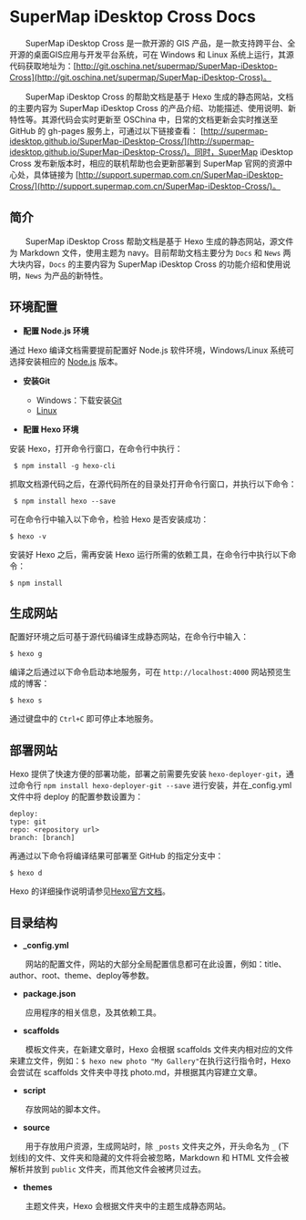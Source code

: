 # SuperMap iDesktop Cross Docs

　　SuperMap iDesktop Cross 是一款开源的 GIS 产品，是一款支持跨平台、全开源的桌面GIS应用与开发平台系统，可在 Windows 和 Linux 系统上运行，其源代码获取地址为：[http://git.oschina.net/supermap/SuperMap-iDesktop-Cross](http://git.oschina.net/supermap/SuperMap-iDesktop-Cross)。

　　SuperMap iDesktop Cross 的帮助文档是基于 Hexo 生成的静态网站，文档的主要内容为 SuperMap iDesktop Cross 的产品介绍、功能描述、使用说明、新特性等。其源代码会实时更新至 OSChina 中，日常的文档更新会实时推送至 GitHub 的 gh-pages 服务上，可通过以下链接查看： [http://supermap-idesktop.github.io/SuperMap-iDesktop-Cross/](http://supermap-idesktop.github.io/SuperMap-iDesktop-Cross/)。同时，SuperMap iDesktop Cross 发布新版本时，相应的联机帮助也会更新部署到 SuperMap 官网的资源中心处，具体链接为 [http://support.supermap.com.cn/SuperMap-iDesktop-Cross/](http://support.supermap.com.cn/SuperMap-iDesktop-Cross/)。

## 简介

　　SuperMap iDesktop Cross 帮助文档是基于 Hexo 生成的静态网站，源文件为 Markdown 文件，使用主题为 navy。目前帮助文档主要分为 `Docs` 和 `News` 两大块内容，`Docs` 的主要内容为 SuperMap iDesktop Cross 的功能介绍和使用说明，`News` 为产品的新特性。

## 环境配置

* **配置 Node.js 环境**

通过 Hexo 编译文档需要提前配置好 Node.js 软件环境，Windows/Linux 系统可选择安装相应的 [Node.js](https://nodejs.org/en/) 版本。


* **安装Git**

   - Windows：下载安装[Git](https://git-scm.com/downloads)
   - [Linux](https://git-scm.com/download/linux)


* **配置 Hexo 环境**

安装 Hexo，打开命令行窗口，在命令行中执行：

     $ npm install -g hexo-cli

抓取文档源代码之后，在源代码所在的目录处打开命令行窗口，并执行以下命令：

     $ npm install hexo --save

可在命令行中输入以下命令，检验 Hexo 是否安装成功：

    $ hexo -v

安装好 Hexo 之后，需再安装 Hexo 运行所需的依赖工具，在命令行中执行以下命令：

    $ npm install


## 生成网站

配置好环境之后可基于源代码编译生成静态网站，在命令行中输入：

    $ hexo g

编译之后通过以下命令启动本地服务，可在 `http://localhost:4000` 网站预览生成的博客：

    $ hexo s

通过键盘中的 `Ctrl+C` 即可停止本地服务。

## 部署网站

Hexo 提供了快速方便的部署功能，部署之前需要先安装 `hexo-deployer-git`，通过命令行 `npm install hexo-deployer-git --save` 进行安装，并在_config.yml 文件中将 deploy 的配置参数设置为：

    deploy:
    type: git
    repo: <repository url>
    branch: [branch]

再通过以下命令将编译结果可部署至 GitHub 的指定分支中：

    $ hexo d

Hexo 的详细操作说明请参见[Hexo官方文档](https://hexo.io)。

## 目录结构

- **_config.yml**

　　网站的配置文件，网站的大部分全局配置信息都可在此设置，例如：title、author、root、theme、deploy等参数。

- **package.json**

　　应用程序的相关信息，及其依赖工具。

- **scaffolds**

　　模板文件夹，在新建文章时，Hexo 会根据 scaffolds 文件夹内相对应的文件来建立文件，例如：`$ hexo new photo "My Gallery"`在执行这行指令时，Hexo 会尝试在 scaffolds 文件夹中寻找 photo.md，并根据其内容建立文章。　

- **script**

　　存放网站的脚本文件。

- **source**

　　用于存放用户资源，生成网站时，除 `_posts` 文件夹之外，开头命名为 `_` (下划线)的文件、文件夹和隐藏的文件将会被忽略，Markdown 和 HTML 文件会被解析并放到 `public` 文件夹，而其他文件会被拷贝过去。

- **themes**

　　主题文件夹，Hexo 会根据文件夹中的主题生成静态网站。

　　
